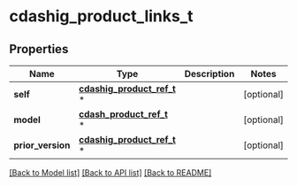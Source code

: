 # cdashig_product_links_t

## Properties
Name | Type | Description | Notes
------------ | ------------- | ------------- | -------------
**self** | [**cdashig_product_ref_t**](cdashig_product_ref.md) \* |  | [optional] 
**model** | [**cdash_product_ref_t**](cdash_product_ref.md) \* |  | [optional] 
**prior_version** | [**cdashig_product_ref_t**](cdashig_product_ref.md) \* |  | [optional] 

[[Back to Model list]](../README.md#documentation-for-models) [[Back to API list]](../README.md#documentation-for-api-endpoints) [[Back to README]](../README.md)


